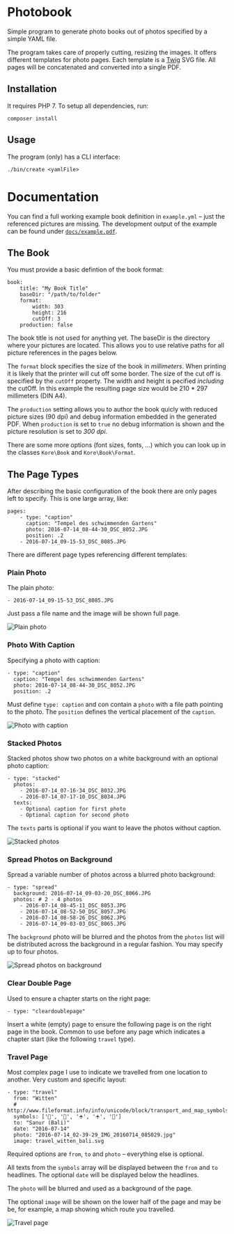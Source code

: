 # Photobook

Simple program to generate photo books out of photos specified by a simple YAML
file.

The program takes care of properly cutting, resizing the images. It offers
different templates for photo pages. Each template is a
[Twig](http://twig.sensiolabs.org/) SVG file. All pages will be concatenated
and converted into a single PDF.

## Installation

It requires PHP 7. To setup all dependencies, run:

    composer install

## Usage

The program (only) has a CLI interface:

    ./bin/create <yamlFile>

# Documentation

You can find a full working example book definition in `example.yml` – just the
referenced pictures are missing. The development output of the example can be
found under [`docs/example.pdf`](docs/example.pdf).

## The Book

You must provide a basic defintion of the book format:

    book:
        title: "My Book Title"
        baseDir: "/path/to/folder"
        format:
            width: 303
            height: 216
            cutOff: 3
        production: false 

The book title is not used for anything yet. The baseDir is the directory where
your pictures are located. This allows you to use relative paths for all
picture references in the pages below.

The `format` block specifies the size of the book in *millimeters*. When
printing it is likely that the printer will cut off some border. The size of
the cut off is specified by the `cutOff` property. The width and height is
pecified *including* the cutOff. In this example the resulting page size would
be 210 * 297 millimeters (DIN A4).

The `production` setting allows you to author the book quicly with reduced
picture sizes (90 dpi) and debug information embedded in the generated PDF.
When `production` is set to `true` no debug information is shown and the
picture resolution is set to *300 dpi*.

There are some more options (font sizes, fonts, …) which you can look up in the
classes `Kore\Book` and `Kore\Book\Format`.

## The Page Types

After describing the basic configuration of the book there are only pages left
to specify. This is one large array, like:

    pages:
        - type: "caption"
          caption: "Tempel des schwimmenden Gartens"
          photo: 2016-07-14_08-44-30_DSC_8052.JPG
          position: .2
        - 2016-07-14_09-15-53_DSC_8085.JPG

There are different page types referencing different templates:

### Plain Photo

The plain photo:

    - 2016-07-14_09-15-53_DSC_8085.JPG

Just pass a file name and the image will be shown full page.

![Plain photo](docs/example-4.png)

### Photo With Caption

Specifying a photo with caption:

    - type: "caption"
      caption: "Tempel des schwimmenden Gartens"
      photo: 2016-07-14_08-44-30_DSC_8052.JPG
      position: .2

Must define `type: caption` and con contain a `photo` with a file path pointing
to the photo. The `position` defines the vertical placement of the `caption`.

![Photo with caption](docs/example-2.png)

### Stacked Photos

Stacked photos show two photos on a white background with an optional photo
caption:

    - type: "stacked"
      photos:
        - 2016-07-14_07-16-34_DSC_8032.JPG
        - 2016-07-14_07-17-10_DSC_8034.JPG
      texts:
        - Optional caption for first photo
        - Optional caption for second photo

The `texts` parts is optional if you want to leave the photos without caption.

![Stacked photos](docs/example-1.png)

### Spread Photos on Background

Spread a variable number of photos across a blurred photo background:

    - type: "spread"
      background: 2016-07-14_09-03-20_DSC_8066.JPG
      photos: # 2 - 4 photos
        - 2016-07-14_08-45-11_DSC_8053.JPG
        - 2016-07-14_08-52-50_DSC_8057.JPG
        - 2016-07-14_08-58-26_DSC_8062.JPG
        - 2016-07-14_09-03-03_DSC_8065.JPG

The `background` photo will be blurred and the photos from the `photos` list
will be distributed across the background in a regular fashion. You may specify
up to four photos.

![Spread photos on background](docs/example-3.png)

### Clear Double Page

Used to ensure a chapter starts on the right page:

    - type: "cleardoublepage"

Insert a white (empty) page to ensure the following page is on the right page
in the book. Common to use before any page which indicates a chapter start
(like the following `travel` type).

### Travel Page

Most complex page I use to indicate we travelled from one location to another.
Very custom and specific layout:

    - type: "travel"
      from: "Witten"
      # http://www.fileformat.info/info/unicode/block/transport_and_map_symbols/list.htm
      symbols: ['🚗', '🚌', '🛧', '🛧', '🚌']
      to: "Sanur (Bali)"
      date: "2016-07-14"
      photo: "2016-07-14_02-39-29_IMG_20160714_085029.jpg"
      image: travel_witten_bali.svg

Required options are `from`, `to` and `photo` – everything else is optional.

All texts from the `symbols` array will be displayed between the `from` and
`to` headlines. The optional `date` will be displayed below the headlines.

The `photo` will be blurred and used as a background of the page.

The optional `image` will be shown on the lower half of the page and may be be,
for example, a map showing which route you travelled.

![Travel page](docs/example-0.png)

